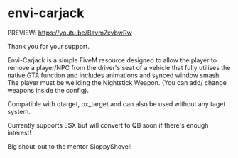# envi-carjack

PREVIEW:
https://youtu.be/Bavm7xvbwRw

Thank you for your support.

Envi-Carjack is a simple FiveM resource designed to allow the player to remove a player/NPC from the driver's seat of a vehicle that fully utilises the native GTA function and includes animations and synced window smash.
The player must be weilding the Nightstick Weapon. (You can add/ change weapons inside the config).

Compatible with qtarget, ox_target and can also be used without any taget system. 

Currently supports ESX but will convert to QB soon if there's enough interest!

Big shout-out to the mentor SloppyShovel!
